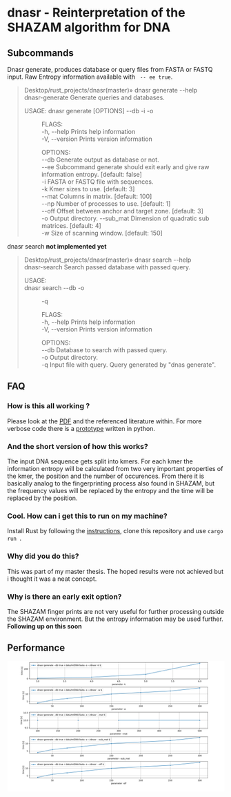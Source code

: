 # dnasr - Reinterpretation of the SHAZAM algorithm for DNA

## Subcommands

Dnasr generate, produces database or query files from FASTA or FASTQ input. Raw Entropy information available with ` -- ee true`.

> Desktop/rust_projects/dnasr(master)» dnasr generate --help                                                                
> dnasr-generate 
> Generate queries and databases.
> 
> USAGE:
>     dnasr generate [OPTIONS] --db <BOOL> -i <FILE> -o <DIR>
> 
> FLAGS:  
>     -h, --help       Prints help information  
>     -V, --version    Prints version information  
> 
> OPTIONS:  
>         --db <BOOL>        Generate output as database or not.  
>         --ee <BOOL>        Subcommand generate should exit early and give raw information entropy. [default: false]  
>     -i <FILE>              FASTA or FASTQ file with sequences.  
>     -k <INT>               Kmer sizes to use. [default: 3]  
>         --mat <INT>        Columns in matrix. [default: 100]  
>        --np <INT>         Number of processes to use. [default: 1]  
>         --off <INT>        Offset between anchor and target zone. [default: 3]  
>     -o                Output directory. 
>         --sub_mat <INT>    Dimension of quadratic sub matrices. [default: 4]  
>     -w <INT>               Size of scanning window. [default: 150]  

dnasr search **not implemented yet**

> Desktop/rust_projects/dnasr(master)» dnasr search --help                                                                  
> dnasr-search 
> Search passed database with passed query.
> 
> USAGE:  
>     dnasr search --db <FILE> -o <DIR> -q <FILE>  
>
> FLAGS:  
>     -h, --help       Prints help information  
>     -V, --version    Prints version information  
> 
> OPTIONS:  
>         --db <FILE>    Database to search with passed query.  
>     -o                Output directory.  
>     -q <FILE>          Input file with query. Query generated by "dnas generate".   

## FAQ 
### How is this all working ?  
Please look at the [PDF](https://github.com/Luk13Mad/dnasr/tree/master/data) and the referenced literature within.
For more verbose code there is a [prototype](https://github.com/Luk13Mad/DNA-SHAZAM) written in python.

### And the short version of how this works?
The input DNA sequence gets split into kmers.
For each kmer the information entropy will be calculated from two very important properties of the kmer, the position and the number of occurences.
From there it is basically analog to the fingerprinting process also found in SHAZAM, but the frequency values will be replaced by the entropy and the time will be replaced by the position.  

### Cool. How can i get this to run on my machine?
Install Rust by following the [instructions](https://www.rust-lang.org/tools/install), clone this repository and use ``cargo run ``.

### Why did you do this?
This was part of my master thesis. The hoped results were not achieved but i thought it was a neat concept.

### Why is there an early exit option?
The SHAZAM finger prints are not very useful for further processing outside the SHAZAM environment. But the entropy information may be used further. **Following up on this soon**
  
## Performance

![performance](https://github.com/Luk13Mad/dnasr/blob/master/data/fig1.png)
